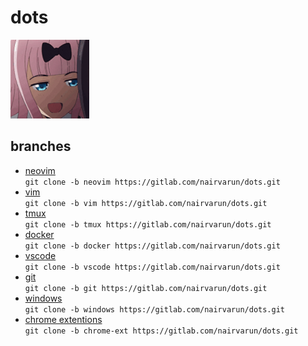 # dots

<img src="./media/chika.gif" alt="[gif]" width="25%"/>

## branches
- [neovim](https://gitlab.com/nairvarun/dots/-/tree/neovim)<br>
`git clone -b neovim https://gitlab.com/nairvarun/dots.git`
- [vim](https://gitlab.com/nairvarun/dots/-/tree/vim)<br>
`git clone -b vim https://gitlab.com/nairvarun/dots.git`
- [tmux](https://gitlab.com/nairvarun/dots/-/tree/tmux)<br>
`git clone -b tmux https://gitlab.com/nairvarun/dots.git`
- [docker](https://gitlab.com/nairvarun/dots/-/tree/docker)<br>
`git clone -b docker https://gitlab.com/nairvarun/dots.git`
- [vscode](https://gitlab.com/nairvarun/dots/-/tree/vscode)<br>
`git clone -b vscode https://gitlab.com/nairvarun/dots.git`
- [git](https://gitlab.com/nairvarun/dots/-/tree/git)<br>
`git clone -b git https://gitlab.com/nairvarun/dots.git`
- [windows](https://gitlab.com/nairvarun/dots/-/tree/windows)<br>
`git clone -b windows https://gitlab.com/nairvarun/dots.git`
- [chrome extentions](https://gitlab.com/nairvarun/dots/-/tree/chrome-ext)<br>
`git clone -b chrome-ext https://gitlab.com/nairvarun/dots.git`
